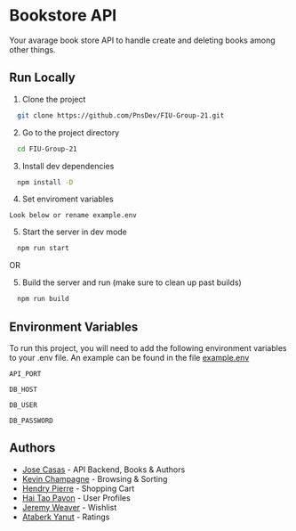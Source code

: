 
# Bookstore API

Your avarage book store API to handle create and deleting books among other things.

## Run Locally

1. Clone the project

```bash
  git clone https://github.com/PnsDev/FIU-Group-21.git
```

2. Go to the project directory

```bash
  cd FIU-Group-21
```

3. Install dev dependencies

```bash
  npm install -D
```

4. Set enviroment variables

```
Look below or rename example.env
```

5. Start the server in dev mode

```bash
  npm run start
```

OR

5. Build the server and run (make sure to clean up past builds)

```bash
  npm run build
```


## Environment Variables

To run this project, you will need to add the following environment variables to your .env file. An example can be found in the file 
[example.env](https://github.com/PnsDev/FIU-Group-21/blob/main/example.env)

`API_PORT`

`DB_HOST`

`DB_USER`

`DB_PASSWORD`


## Authors

- [Jose Casas](https://www.github.com/pnsdev) - API Backend, Books & Authors
- [Kevin Champagne](https://google.com) - Browsing & Sorting
- [Hendry Pierre](https://google.com) - Shopping Cart
- [Hai Tao Pavon](https://google.com) - User Profiles
- [Jeremy Weaver](https://google.com) - Wishlist
- [Ataberk Yanut](https://google.com) - Ratings